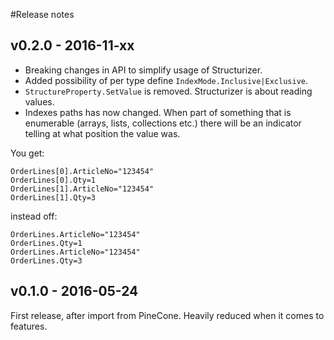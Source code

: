 #Release notes

## v0.2.0 - 2016-11-xx
- Breaking changes in API to simplify usage of Structurizer.
- Added possibility of per type define `IndexMode.Inclusive|Exclusive`.
- `StructureProperty.SetValue` is removed. Structurizer is about reading values.
- Indexes paths has now changed. When part of something that is enumerable (arrays, lists, collections etc.) there will be an indicator telling at what position the value was.

You get:

```
OrderLines[0].ArticleNo="123454"
OrderLines[0].Qty=1
OrderLines[1].ArticleNo="123454"
OrderLines[1].Qty=3
```

instead off:

```
OrderLines.ArticleNo="123454"
OrderLines.Qty=1
OrderLines.ArticleNo="123454"
OrderLines.Qty=3
```

## v0.1.0 - 2016-05-24
First release, after import from PineCone. Heavily reduced when it comes to features.